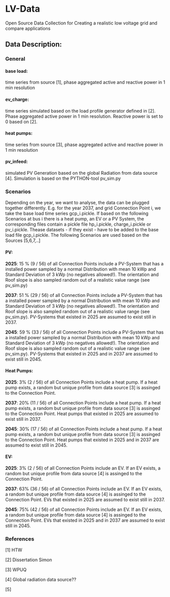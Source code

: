 # LV-Data
Open Source Data Collection for Creating a realistic low voltage grid and compare applications

## Data Description: 
### General 
#### base load:  
time series from source [1], phase aggregated active and reactive power in 1 min resolution 
#### ev_charge: 
time series simulated based on the load profile generator defined in [2]. Phase aggregated active power in 1 min resolution. Reactive power is set to 0 based on [2].
#### heat pumps: 
time series from source [3], phase aggregated active and reactive power in 1 min resolution 
#### pv_infeed: 
simulated PV Generation based on the global Radiation from data source [4]. Simulation is based on the PYTHON-tool pv_sim.py 

### Scenarios 
Depending on the year, we want to analyse, the data can be plugged together differently. E.g. for the year 2037, 
and grid Connection Point i, we take the base load time series gcp_i.pickle. If based on the following Scenarios
at bus i there is a heat pump, an EV or a PV System, the corresponding files contain a pickle file hp_i.pickle, 
charge_i.pickle or pv_i.pickle. Thease datasets - if they exist - have to be added to the base load file gcp_i.pickle. 
The following Scenarios are used based on the Sources [5,6,7,..]
#### PV: 
**2025**: 15 % (9 / 56) of all Connection Points include a PV-System that has a installed power sampled by a normal Distribution with mean 10 kWp and Standard Deviation of 3 kWp (no negatives allowed!). The orientation and Roof slope is also sampled random out of a realistic value range (see pv_sim.py)

**2037**: 51 % (29 / 56) of all Connection Points include a PV-System that has a installed power sampled by a normal Distribution with mean 10 kWp and Standard Deviation of 3 kWp (no negatives allowed!). The orientation and Roof slope is also sampled random out of a realistic value range (see pv_sim.py). PV-Systems that existed in 2025 are assumed to exist still in 2037. 

**2045**: 59 % (33 / 56) of all Connection Points include a PV-System that has a installed power sampled by a normal Distribution with mean 10 kWp and Standard Deviation of 3 kWp (no negatives allowed!). The orientation and Roof slope is also sampled random out of a realistic value range (see pv_sim.py). PV-Systems that existed in 2025 and in 2037 are assumed to exist still in 2045.
#### Heat Pumps: 
**2025**: 3% (2 / 56) of all Connection Points include a heat pump. If a heat pump exists, a random but unique profile from data source [3] is assinged to the Connection Point. 

**2037**: 20% (11 / 56) of all Connection Points include a heat pump. If a heat pump exists, a random but unique profile from data source [3] is assinged to the Connection Point. Heat pumps that existed in 2025 are assumed to exist still in 2037. 

**2045**: 30% (17 / 56) of all Connection Points include a heat pump. If a heat pump exists, a random but unique profile from data source [3] is assinged to the Connection Point. Heat pumps that existed in 2025 and in 2037 are assumed to exist still in 2045. 
#### EV: 
**2025**: 3% (2 / 56) of all Connection Points include an EV. If an EV exists, a random but unique profile from data source [4] is assinged to the Connection Point. 

**2037**: 63% (36 / 56) of all Connection Points include an EV. If an EV exists, a random but unique profile from data source [4] is assinged to the Connection Point. EVs that existed in 2025 are assumed to exist still in 2037. 

**2045**: 75% (42 / 56) of all Connection Points include an EV. If an EV exists, a random but unique profile from data source [4] is assinged to the Connection Point. EVs that existed in 2025 and in 2037 are assumed to exist still in 2045. 

### References 
[1] HTW 

[2] Dissertation Simon 

[3] WPUQ 

[4] Global radiation data source?? 

[5] 

